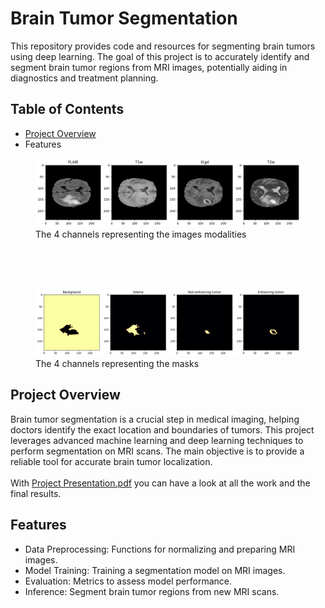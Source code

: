 # Brain Tumor Segmentation

This repository provides code and resources for segmenting brain tumors using deep learning. The goal of this project is to accurately identify and segment brain tumor regions from MRI images, potentially aiding in diagnostics and treatment planning.

## Table of Contents
- [Project Overview](#Project-Overview)
- Features

<figure>
<img src="/DATA/channels.png" alt="Channels Image"/>
<figure-caption>The 4 channels representing the images modalities</figure-caption>
</figure>

</br> </br> </br>

<figure>
<img src="/DATA/masks.png" alt="Channels Image"/>
<figure-caption>The 4 channels representing the masks</figure-caption>
</figure>



## Project Overview

Brain tumor segmentation is a crucial step in medical imaging, helping doctors identify the exact location and boundaries of tumors. This project leverages advanced machine learning and deep learning techniques to perform segmentation on MRI scans. 
The main objective is to provide a reliable tool for accurate brain tumor localization. \
\
With [Project Presentation.pdf](/Project_Presentation.pdf)  you can have a look at all the work and the final results.

## Features

- Data Preprocessing: Functions for normalizing and preparing MRI images.
- Model Training: Training a segmentation model on MRI images.
- Evaluation: Metrics to assess model performance.
- Inference: Segment brain tumor regions from new MRI scans.



